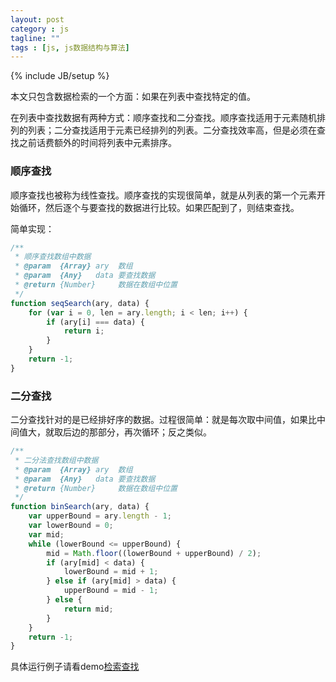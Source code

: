 ```yaml
---
layout: post
category : js
tagline: ""
tags : [js, js数据结构与算法]
---
```

{% include JB/setup %}

本文只包含数据检索的一个方面：如果在列表中查找特定的值。

在列表中查找数据有两种方式：顺序查找和二分查找。顺序查找适用于元素随机排列的列表；二分查找适用于元素已经排列的列表。二分查找效率高，但是必须在查找之前话费额外的时间将列表中元素排序。

<!--more-->

### 顺序查找

顺序查找也被称为线性查找。顺序查找的实现很简单，就是从列表的第一个元素开始循环，然后逐个与要查找的数据进行比较。如果匹配到了，则结束查找。

简单实现：

```js
/**
 * 顺序查找数组中数据
 * @param  {Array} ary  数组
 * @param  {Any}   data 要查找数据
 * @return {Number}     数据在数组中位置
 */
function seqSearch(ary, data) {
	for (var i = 0, len = ary.length; i < len; i++) {
		if (ary[i] === data) {
			return i;
		}
	}
	return -1;
}
```

### 二分查找

二分查找针对的是已经排好序的数据。过程很简单：就是每次取中间值，如果比中间值大，就取后边的那部分，再次循环；反之类似。

```js
/**
 * 二分法查找数组中数据
 * @param  {Array} ary  数组
 * @param  {Any}   data 要查找数据
 * @return {Number}     数据在数组中位置
 */
function binSearch(ary, data) {
	var upperBound = ary.length - 1;
	var lowerBound = 0;
	var mid;
	while (lowerBound <= upperBound) {
		mid = Math.floor((lowerBound + upperBound) / 2);
		if (ary[mid] < data) {
			lowerBound = mid + 1;
		} else if (ary[mid] > data) {
			upperBound = mid - 1;
		} else {
			return mid;
		}
	}
	return -1;
}
```

具体运行例子请看demo[检索查找](http://demo.aijc.net/js/Search/%E6%A3%80%E7%B4%A2%E6%9F%A5%E6%89%BE.html)